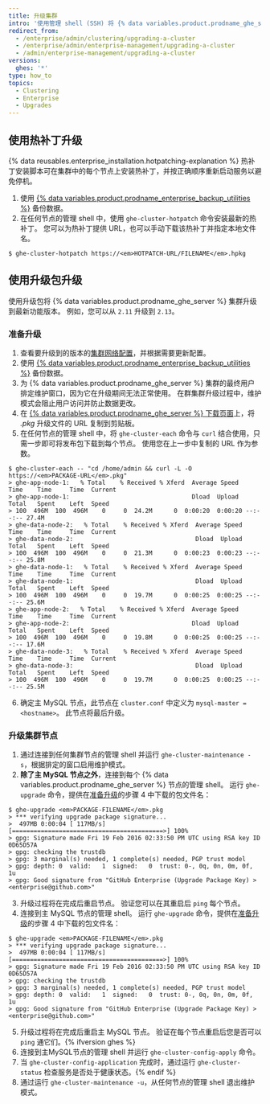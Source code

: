 ```yaml
---
title: 升级集群
intro: '使用管理 shell (SSH) 将 {% data variables.product.prodname_ghe_server %} 集群升级到最新版本。'
redirect_from:
  - /enterprise/admin/clustering/upgrading-a-cluster
  - /enterprise/admin/enterprise-management/upgrading-a-cluster
  - /admin/enterprise-management/upgrading-a-cluster
versions:
  ghes: '*'
type: how_to
topics:
  - Clustering
  - Enterprise
  - Upgrades
---
```


## 使用热补丁升级
{% data reusables.enterprise_installation.hotpatching-explanation %} 热补丁安装脚本可在集群中的每个节点上安装热补丁，并按正确顺序重新启动服务以避免停机。

1. 使用 [{% data variables.product.prodname_enterprise_backup_utilities %}](https://github.com/github/backup-utils#readme) 备份数据。
2. 在任何节点的管理 shell 中，使用 `ghe-cluster-hotpatch` 命令安装最新的热补丁。 您可以为热补丁提供 URL，也可以手动下载该热补丁并指定本地文件名。
  ```shell
  $ ghe-cluster-hotpatch https://<em>HOTPATCH-URL/FILENAME</em>.hpkg
  ```

## 使用升级包升级
使用升级包将 {% data variables.product.prodname_ghe_server %} 集群升级到最新功能版本。 例如，您可以从 `2.11` 升级到 `2.13`。

### 准备升级

1. 查看要升级到的版本的[集群网络配置](/enterprise/admin/guides/clustering/cluster-network-configuration)，并根据需要更新配置。
2. 使用 [{% data variables.product.prodname_enterprise_backup_utilities %}](https://github.com/github/backup-utils#readme) 备份数据。
3. 为 {% data variables.product.prodname_ghe_server %} 集群的最终用户排定维护窗口，因为它在升级期间无法正常使用。 在群集群升级过程中，维护模式会阻止用户访问并防止数据更改。
4. 在 [{% data variables.product.prodname_ghe_server %} 下载页面](https://enterprise.github.com/download)上，将 *.pkg* 升级文件的 URL 复制到剪贴板。
5. 在任何节点的管理 shell 中，将 `ghe-cluster-each` 命令与 `curl` 结合使用，只需一步即可将发布包下载到每个节点。 使用您在上一步中复制的 URL 作为参数。
  ```shell
  $ ghe-cluster-each -- "cd /home/admin && curl -L -O  https://<em>PACKAGE-URL</em>.pkg"
  > ghe-app-node-1:   % Total    % Received % Xferd  Average Speed   Time    Time     Time  Current
  > ghe-app-node-1:                                  Dload  Upload   Total   Spent    Left  Speed
  > 100  496M  100  496M    0     0  24.2M      0  0:00:20  0:00:20 --:--:-- 27.4M
  > ghe-data-node-2:   % Total    % Received % Xferd  Average Speed   Time    Time     Time  Current
  > ghe-data-node-2:                                  Dload  Upload   Total   Spent    Left  Speed
  > 100  496M  100  496M    0     0  21.3M      0  0:00:23  0:00:23 --:--:-- 25.8M
  > ghe-data-node-1:   % Total    % Received % Xferd  Average Speed   Time    Time     Time  Current
  > ghe-data-node-1:                                  Dload  Upload   Total   Spent    Left  Speed
  > 100  496M  100  496M    0     0  19.7M      0  0:00:25  0:00:25 --:--:-- 25.6M
  > ghe-app-node-2:   % Total    % Received % Xferd  Average Speed   Time    Time     Time  Current
  > ghe-app-node-2:                                  Dload  Upload   Total   Spent    Left  Speed
  > 100  496M  100  496M    0     0  19.8M      0  0:00:25  0:00:25 --:--:-- 17.6M
  > ghe-data-node-3:   % Total    % Received % Xferd  Average Speed   Time    Time     Time  Current
  > ghe-data-node-3:                                  Dload  Upload   Total   Spent    Left  Speed
  > 100  496M  100  496M    0     0  19.7M      0  0:00:25  0:00:25 --:--:-- 25.5M
  ```
6. 确定主 MySQL 节点，此节点在 `cluster.conf` 中定义为 `mysql-master = <hostname>`。 此节点将最后升级。

### 升级集群节点

1. 通过连接到任何集群节点的管理 shell 并运行 `ghe-cluster-maintenance -s`，根据排定的窗口启用维护模式。
2. **除了主 MySQL 节点之外**，连接到每个 {% data variables.product.prodname_ghe_server %} 节点的管理 shell。 运行 `ghe-upgrade` 命令，提供在[准备升级](#preparing-to-upgrade)的步骤 4 中下载的包文件名：
  ```shell
  $ ghe-upgrade <em>PACKAGE-FILENAME</em>.pkg
  > *** verifying upgrade package signature...
  >  497MB 0:00:04 [ 117MB/s] [==========================================>] 100%            
  > gpg: Signature made Fri 19 Feb 2016 02:33:50 PM UTC using RSA key ID 0D65D57A
  > gpg: checking the trustdb
  > gpg: 3 marginal(s) needed, 1 complete(s) needed, PGP trust model
  > gpg: depth: 0  valid:   1  signed:   0  trust: 0-, 0q, 0n, 0m, 0f, 1u
  > gpg: Good signature from "GitHub Enterprise (Upgrade Package Key) > <enterprise@github.com>"
  ```
3. 升级过程将在完成后重启节点。 验证您可以在其重启后 `ping` 每个节点。
4. 连接到主 MySQL 节点的管理 shell。 运行 `ghe-upgrade` 命令，提供在[准备升级](#preparing-to-upgrade)的步骤 4 中下载的包文件名：
  ```shell
  $ ghe-upgrade <em>PACKAGE-FILENAME</em>.pkg
  > *** verifying upgrade package signature...
  >  497MB 0:00:04 [ 117MB/s] [==========================================>] 100%            
  > gpg: Signature made Fri 19 Feb 2016 02:33:50 PM UTC using RSA key ID 0D65D57A
  > gpg: checking the trustdb
  > gpg: 3 marginal(s) needed, 1 complete(s) needed, PGP trust model
  > gpg: depth: 0  valid:   1  signed:   0  trust: 0-, 0q, 0n, 0m, 0f, 1u
  > gpg: Good signature from "GitHub Enterprise (Upgrade Package Key) > <enterprise@github.com>"
  ```
5. 升级过程将在完成后重启主 MySQL 节点。 验证在每个节点重启后您是否可以 `ping` 通它们。{% ifversion ghes %}
6. 连接到主MySQL节点的管理 shell 并运行 `ghe-cluster-config-apply` 命令。
7. 当 `ghe-cluster-config-application` 完成时，通过运行 `ghe-cluster-status` 检查服务是否处于健康状态。{% endif %}
8. 通过运行 `ghe-cluster-maintenance -u`，从任何节点的管理 shell 退出维护模式。
